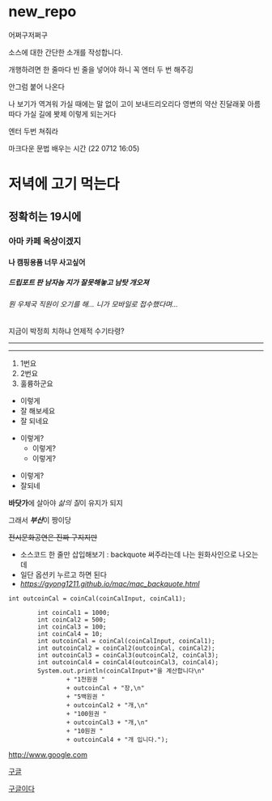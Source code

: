 # new_repo
어쩌구저쩌구

소스에 대한 간단한 소개를 작성합니다.

개행하려면 한 줄마다 빈 줄을 넣어야 하니 꼭 엔터 두 번 해주깅

안그럼 붙어 나온다

나 보기가 역겨워 가실 때에는
말 없이 고이 보내드리오리다
영변의 약산 진달래꽃
아름따다 가실 길에 봣제 이렇게 되는거다

엔터 두번 쳐줘라

마크다운 문법 배우는 시간 (22 0712 16:05)

# 저녁에 고기 먹는다
## 정확히는 19시에
### 아마 카페 옥상이겠지
#### 나 캠핑용품 너무 사고싶어
##### 드립포트 판 남자놈 지가 잘못해놓고 남탓 개오져
###### 뭔 우체국 직원이 오기를 해... 니가 모바일로 접수했다며... 
지금이 박정희 치하냐 
언제적 수기타령?

---
***

1. 1번요
2. 2번요
3. 훌륭하군요

* 이렇게
* 잘 해보세요
* 잘 되네요

+ 이렇게?
  - 이렇게?
  - 이렇게?
- 이렇게?
- 잘되네

**바닷가**에 살아야 *삶의 질*이 유지가 되지

그래서 ***부산***이 짱이당

~~전시문화공연은 진짜 구지지만~~ 

- 소스코드 한 줄만 삽입해보기 : backquote 써주라는데 나는 원화사인으로 나오는데
- 일단 옵션키 누르고 하면 된다
- *https://gyong1211.github.io/mac/mac_backquote.html*

`int outcoinCal = coinCal(coinCalInput, coinCal1);`
```		int coinCalInput = 4850;
		int coinCal1 = 1000;
		int coinCal2 = 500;
		int coinCal3 = 100;
		int coinCal4 = 10;
		int outcoinCal = coinCal(coinCalInput, coinCal1);
		int outcoinCal2 = coinCal2(outcoinCal, coinCal2);
		int outcoinCal3 = coinCal3(outcoinCal2, coinCal3);
		int outcoinCal4 = coinCal4(outcoinCal3, coinCal4);
		System.out.println(coinCalInput+"을 계산합니다\n"
				+ "1천원권 " 
				+ outcoinCal + "장,\n"
				+ "5백원권 "
				+ outcoinCal2 + "개,\n"
				+ "100원권 "
				+ outcoinCal3 + "개,\n"
				+ "10원권 "
				+ outcoinCal4 + "개 입니다.");
 ```


<http://www.google.com>

[구글](google.com)

[구글이다](http://www.google.com, "아주 돈이 많은 놈들이지")

